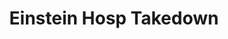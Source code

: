 ---
pid: MP81
title: Einstein Hosp Takedown
location_transcription: 
zipcode: '19148'
outside_phl: 
neighborhood: Whitman,Pennsport,South Philadelphia
age: '68'
age_range: 60-69
instagram: 
image_file_name: MP_81.jpg
proposal_transcription: 100-200 private photos of the demolition of Einstein Hospital
  at 5th and Reed Street
topic: History
topic_summary: '0'
type: Image
keywords_other: Einstein Hospital
credit: Nate Jones
image_labels: 
twitter: 
facebook: 
permalink: "/monuments/mp81/"
layout: item-page
---